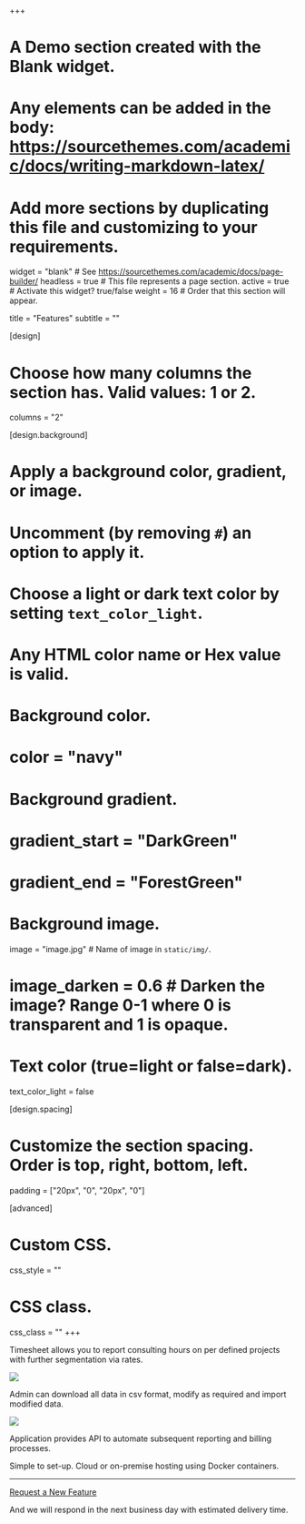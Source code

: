 +++
# A Demo section created with the Blank widget.
# Any elements can be added in the body: https://sourcethemes.com/academic/docs/writing-markdown-latex/
# Add more sections by duplicating this file and customizing to your requirements.

widget = "blank"  # See https://sourcethemes.com/academic/docs/page-builder/
headless = true  # This file represents a page section.
active = true  # Activate this widget? true/false
weight = 16  # Order that this section will appear.

title = "Features"
subtitle = ""

[design]
  # Choose how many columns the section has. Valid values: 1 or 2.
  columns = "2"

[design.background]
  # Apply a background color, gradient, or image.
  #   Uncomment (by removing `#`) an option to apply it.
  #   Choose a light or dark text color by setting `text_color_light`.
  #   Any HTML color name or Hex value is valid.

  # Background color.
  # color = "navy"
  
  # Background gradient.
  # gradient_start = "DarkGreen"
  # gradient_end = "ForestGreen"
  
  # Background image.
  image = "image.jpg"  # Name of image in `static/img/`.
  # image_darken = 0.6  # Darken the image? Range 0-1 where 0 is transparent and 1 is opaque.

  # Text color (true=light or false=dark).
  text_color_light = false

[design.spacing]
  # Customize the section spacing. Order is top, right, bottom, left.
  padding = ["20px", "0", "20px", "0"]

[advanced]
 # Custom CSS. 
 css_style = ""
 
 # CSS class.
 css_class = ""
+++

Timesheet allows you to report consulting hours on per defined projects with further segmentation via rates.

![](/img/report.png)

Admin can download all data in csv format, modify as required and import modified data.

![](/img/backup-restore.png)

Application provides API to automate subsequent reporting and billing processes.

Simple to set-up. Cloud or on-premise hosting using Docker containers.

---

<p class="cta-btns">
  <a href="https://docs.google.com/forms/d/e/1FAIpQLSeh5Gw8iH9DlLQN3tjF66rrDLn5dkPnbi3V6vSjKAu0QPXnag/viewform?usp=sf_link" class="btn btn-primary btn-lg">Request a New Feature</a>
</p>
And we will respond in the next business day with estimated delivery time.
